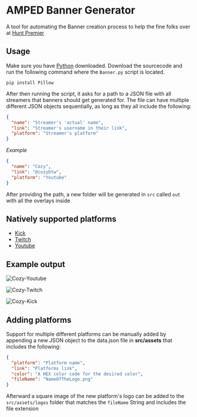 # AMPED Banner Generator
A tool for automating the Banner creation process to help the fine folks over at [Hunt Premier](https://twitter.com/THEHUNTorg)

## Usage
Make sure you have [Python](https://www.python.org/) downloaded. Download the sourcecode and run the following command where the `Banner.py` script is located.
```
pip install Pillow
```

After then running the script, it asks for a path to a JSON file with all streamers that banners should get generated for. The file can have multiple different JSON objects sequentially, as long as they all include the following:
```json
{
  "name": "Streamer's 'actual' name",
  "link": "Streamer's username in their link",
  "platform": "Streamer's platform"
}
```
*Example*
```json
{
  "name": "Cozy",
  "link": "@cozybtw",
  "platform": "Youtube"
}
```
After providing the path, a new folder will be generated in `src` called `out` with all the overlays inside

## Natively supported platforms
- [Kick](https://kick.com)
- [Twitch](https://twitch.tv)
- [Youtube](https://youtube.com)

## Example output
![Cozy-Youtube](https://photos.app.goo.gl/9GG49UYre2jXybk59)

![Cozy-Twitch](https://photos.app.goo.gl/uxxNeYMu9miwWBnn7)

![Cozy-Kick](https://photos.app.goo.gl/KtrMzMWZt7rNGcNf9)

## Adding platforms
Support for multiple different platforms can be manually added by appending a new JSON object to the data.json file in **src/assets** that includes the following:
```json
{
  "platform": "Platform name",
  "link": "Platforms link",
  "color": "A HEX color code for the desired color",
  "fileName": "NameOfTheLogo.png"
}
```
Afterward a square image of the new platform's logo can be added to the `src/assets/logos` folder that matches the `fileName` String and includes the file extension
